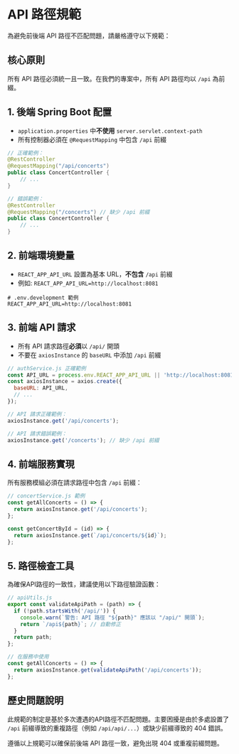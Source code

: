 # API 路徑規範

為避免前後端 API 路徑不匹配問題，請嚴格遵守以下規範：

## 核心原則

所有 API 路徑必須統一且一致。在我們的專案中，所有 API 路徑均以 `/api` 為前綴。

## 1. 後端 Spring Boot 配置

- `application.properties` 中**不使用** `server.servlet.context-path`
- 所有控制器必須在 `@RequestMapping` 中包含 `/api` 前綴

```java
// 正確範例：
@RestController
@RequestMapping("/api/concerts") 
public class ConcertController {
    // ...
}

// 錯誤範例：
@RestController
@RequestMapping("/concerts") // 缺少 /api 前綴
public class ConcertController {
    // ...
}
```

## 2. 前端環境變量

- `REACT_APP_API_URL` 設置為基本 URL，**不包含** `/api` 前綴
- 例如: `REACT_APP_API_URL=http://localhost:8081`

```
# .env.development 範例
REACT_APP_API_URL=http://localhost:8081
```

## 3. 前端 API 請求

- 所有 API 請求路徑**必須**以 `/api/` 開頭
- 不要在 `axiosInstance` 的 `baseURL` 中添加 `/api` 前綴

```javascript
// authService.js 正確範例
const API_URL = process.env.REACT_APP_API_URL || 'http://localhost:8081';
const axiosInstance = axios.create({
  baseURL: API_URL,
  // ...
});

// API 請求正確範例：
axiosInstance.get('/api/concerts');

// API 請求錯誤範例：
axiosInstance.get('/concerts'); // 缺少 /api 前綴
```

## 4. 前端服務實現

所有服務模組必須在請求路徑中包含 `/api` 前綴：

```javascript
// concertService.js 範例
const getAllConcerts = () => {
  return axiosInstance.get('/api/concerts');
};

const getConcertById = (id) => {
  return axiosInstance.get(`/api/concerts/${id}`);
};
```

## 5. 路徑檢查工具

為確保API路徑的一致性，建議使用以下路徑驗證函數：

```javascript
// apiUtils.js
export const validateApiPath = (path) => {
  if (!path.startsWith('/api/')) {
    console.warn(`警告: API 路徑 "${path}" 應該以 "/api/" 開頭`);
    return `/api${path}`; // 自動修正
  }
  return path;
};

// 在服務中使用
const getAllConcerts = () => {
  return axiosInstance.get(validateApiPath('/api/concerts'));
};
```

## 歷史問題說明

此規範的制定是基於多次遭遇的API路徑不匹配問題。主要困擾是由於多處設置了 `/api` 前綴導致的重複路徑（例如 `/api/api/...`）或缺少前綴導致的 404 錯誤。

遵循以上規範可以確保前後端 API 路徑一致，避免出現 404 或重複前綴問題。